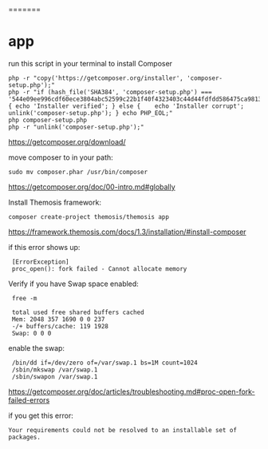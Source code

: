 =======
# app

run this script in your terminal to install Composer

    php -r "copy('https://getcomposer.org/installer', 'composer-setup.php');"
    php -r "if (hash_file('SHA384', 'composer-setup.php') ===     '544e09ee996cdf60ece3804abc52599c22b1f40f4323403c44d44fdfdd586475ca9813a858088ffbc1f233e9b180f061') { echo 'Installer verified'; } else {    echo 'Installer corrupt'; unlink('composer-setup.php'); } echo PHP_EOL;"
    php composer-setup.php
    php -r "unlink('composer-setup.php');"
    
https://getcomposer.org/download/

 move composer to in your path:
    
    sudo mv composer.phar /usr/bin/composer
    
https://getcomposer.org/doc/00-intro.md#globally

Install Themosis framework:

    composer create-project themosis/themosis app
    
https://framework.themosis.com/docs/1.3/installation/#install-composer

if this error shows up:
  
     [ErrorException]
     proc_open(): fork failed - Cannot allocate memory
     
Verify if you have Swap space enabled:

     free -m

     total used free shared buffers cached
     Mem: 2048 357 1690 0 0 237
     -/+ buffers/cache: 119 1928
     Swap: 0 0 0
    
enable the swap:
     
     /bin/dd if=/dev/zero of=/var/swap.1 bs=1M count=1024
     /sbin/mkswap /var/swap.1
     /sbin/swapon /var/swap.1
    
https://getcomposer.org/doc/articles/troubleshooting.md#proc-open-fork-failed-errors

if you get this error:

    Your requirements could not be resolved to an installable set of packages.
    

